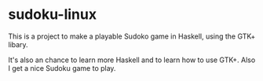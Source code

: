 sudoku-linux
============

This is a project to make a playable Sudoko game in Haskell, using the GTK+ libary.

It's also an chance to learn more Haskell and to learn how to use GTK+. Also I get a nice Sudoku game to play.
